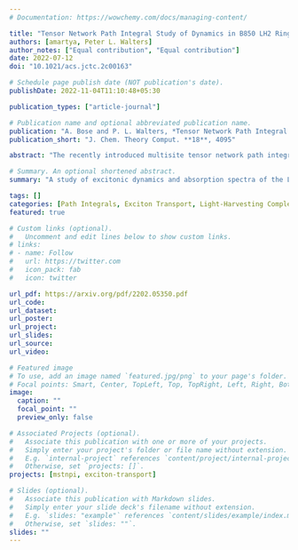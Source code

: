 ```yaml
---
# Documentation: https://wowchemy.com/docs/managing-content/

title: "Tensor Network Path Integral Study of Dynamics in B850 LH2 Ring with Atomistically Derived Vibrations"
authors: [amartya, Peter L. Walters]
author_notes: ["Equal contribution", "Equal contribution"]
date: 2022-07-12
doi: "10.1021/acs.jctc.2c00163"

# Schedule page publish date (NOT publication's date).
publishDate: 2022-11-04T11:10:48+05:30

publication_types: ["article-journal"]

# Publication name and optional abbreviated publication name.
publication: "A. Bose and P. L. Walters, *Tensor Network Path Integral Study of Dynamics in B850 LH2 Ring with Atomistically Derived Vibrations*, J. Chem. Theory Comput. **18**, 4095 (2022)."
publication_short: "J. Chem. Theory Comput. **18**, 4095"

abstract: "The recently introduced multisite tensor network path integral (MS-TNPI) allows simulation of extended quantum systems coupled to dissipative media. We use MS-TNPI to simulate the exciton transport and the absorption spectrum of a B850 bacteriochlorophyll (BChl) ring. The MS-TNPI network is extended to account for the ring topology of the B850 system. Accurate molecular-dynamics-based description of the molecular vibrations and the protein scaffold is incorporated through the framework of Feynman\textendash Vernon influence functional. To relate the present work with the excitonic picture, an exploration of the absorption spectrum is done by simulating it using approximate and topologically consistent transition dipole moment vectors. Comparison of these numerically exact MS-TNPI absorption spectra are shown with second-order cumulant approximations. The effect of temperature on both the exact and the approximate spectra is also explored."

# Summary. An optional shortened abstract.
summary: "A study of excitonic dynamics and absorption spectra of the LH-II B850 photosynthetic ring using the Multisite Tensor Network Path Integral approach. Read in full detail..."

tags: []
categories: [Path Integrals, Exciton Transport, Light-Harvesting Complex]
featured: true

# Custom links (optional).
#   Uncomment and edit lines below to show custom links.
# links:
# - name: Follow
#   url: https://twitter.com
#   icon_pack: fab
#   icon: twitter

url_pdf: https://arxiv.org/pdf/2202.05350.pdf
url_code:
url_dataset:
url_poster:
url_project:
url_slides:
url_source:
url_video:

# Featured image
# To use, add an image named `featured.jpg/png` to your page's folder. 
# Focal points: Smart, Center, TopLeft, Top, TopRight, Left, Right, BottomLeft, Bottom, BottomRight.
image:
  caption: ""
  focal_point: ""
  preview_only: false

# Associated Projects (optional).
#   Associate this publication with one or more of your projects.
#   Simply enter your project's folder or file name without extension.
#   E.g. `internal-project` references `content/project/internal-project/index.md`.
#   Otherwise, set `projects: []`.
projects: [mstnpi, exciton-transport]

# Slides (optional).
#   Associate this publication with Markdown slides.
#   Simply enter your slide deck's filename without extension.
#   E.g. `slides: "example"` references `content/slides/example/index.md`.
#   Otherwise, set `slides: ""`.
slides: ""
---
```

